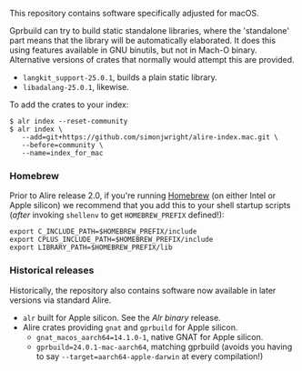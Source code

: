 This repository contains software specifically adjusted for macOS.

Gprbuild can try to build static standalone libraries, where the 'standalone' part means that the library will be automatically elaborated. It does this using features available in GNU binutils, but not in Mach-O binary. Alternative versions of crates that normally would attempt this are provided.

* `langkit_support-25.0.1`, builds a plain static library.
* `libadalang-25.0.1`, likewise.

To add the crates to your index:

```shell
$ alr index --reset-community
$ alr index \
   --add=git+https://github.com/simonjwright/alire-index.mac.git \
   --before=community \
   --name=index_for_mac
```

### Homebrew 

Prior to Alire release 2.0, if you're running [Homebrew](https://brew.sh) (on either Intel or Apple silicon) we recommend that you add this to your shell startup scripts (_after_ invoking `shellenv` to get `HOMEBREW_PREFIX` defined!):

```
export C_INCLUDE_PATH=$HOMEBREW_PREFIX/include
export CPLUS_INCLUDE_PATH=$HOMEBREW_PREFIX/include
export LIBRARY_PATH=$HOMEBREW_PREFIX/lib
```

### Historical releases

Historically, the repository also contains software now available in later versions via standard Alire.

* `alr` built for Apple silicon. See the _Alr binary_ release.
* Alire crates providing `gnat` and `gprbuild` for Apple silicon.
  * `gnat_macos_aarch64=14.1.0-1`, native GNAT for Apple silicon.
  * `gprbuild=24.0.1-mac-aarch64`, matching gprbuild (avoids you having to say `--target=aarch64-apple-darwin` at every compilation!)
